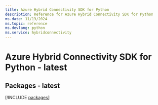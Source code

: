 ```yaml
---
title: Azure Hybrid Connectivity SDK for Python
description: Reference for Azure Hybrid Connectivity SDK for Python
ms.date: 11/13/2024
ms.topic: reference
ms.devlang: python
ms.service: hybridconnectivity
---
```

# Azure Hybrid Connectivity SDK for Python - latest
## Packages - latest
[!INCLUDE [packages](hybrid-connectivity-index.md)]